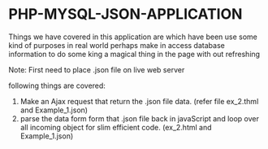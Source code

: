 # PHP-MYSQL-JSON-APPLICATION
Things we have covered in this application are which have been use some kind of purposes in real world perhaps make in access database information to do some king a magical thing in the page with out refreshing  

Note: First need to place .json file on live web server 

following things are covered:
1. Make an Ajax request that return the .json file data. (refer file ex_2.thml and Example_1.json)
2. parse the data form form that .json file back in javaScript and loop over all incoming object for slim efficient code. (ex_2.html and Example_1.json)
